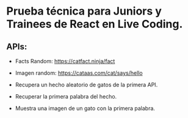 # Prueba técnica para Juniors y Trainees de React en Live Coding.

## APIs:
- Facts Random: https://catfact.ninja/fact
- Imagen random: https://cataas.com/cat/says/hello

- Recupera un hecho aleatorio de gatos de la primera API.
- Recuperar la primera palabra del hecho.
- Muestra una imagen de un gato con la primera palabra.